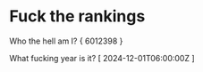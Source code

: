 # Fuck the rankings

Who the hell am I?
{ 6012398 }

What fucking year is it?
[ 2024-12-01T06:00:00Z ]
